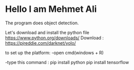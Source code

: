 # Hello I am Mehmet Ali
The program does object detection.

Let's download and install the python file
  https://www.python.org/downloads/
Download :  
  https://pjreddie.com/darknet/yolo/

to set up the platform:
-open cmd(windows + R)

-type this command : 
pip install python
pip install tensorflow


